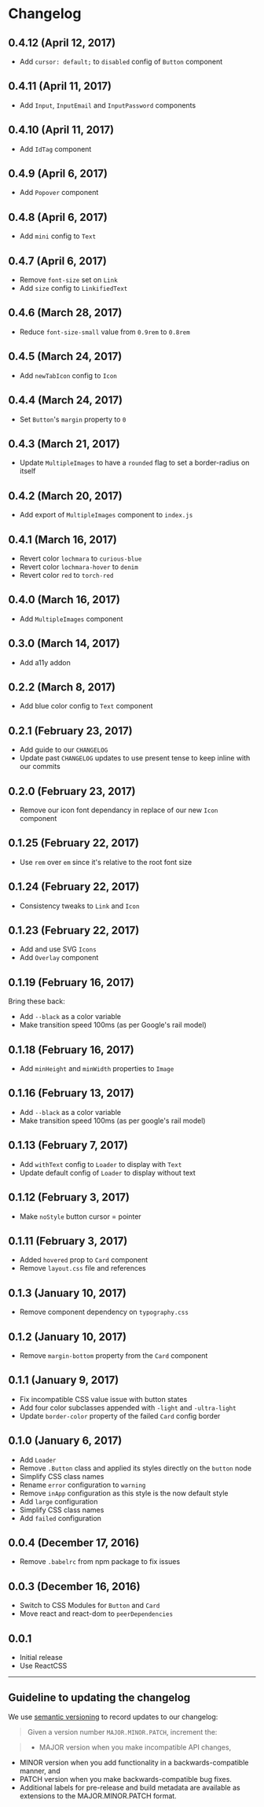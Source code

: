# Changelog

## 0.4.12 (April 12, 2017)

- Add `cursor: default;` to `disabled` config of `Button` component

## 0.4.11 (April 11, 2017)

- Add `Input`, `InputEmail` and `InputPassword` components

## 0.4.10 (April 11, 2017)

- Add `IdTag` component

## 0.4.9 (April 6, 2017)

- Add `Popover` component

## 0.4.8 (April 6, 2017)

- Add `mini` config to `Text`

## 0.4.7 (April 6, 2017)

- Remove `font-size` set on `Link`
- Add `size` config to `LinkifiedText`

## 0.4.6 (March 28, 2017)

- Reduce `font-size-small` value from `0.9rem` to `0.8rem`

## 0.4.5 (March 24, 2017)

- Add `newTabIcon` config to `Icon`

## 0.4.4 (March 24, 2017)

- Set `Button`'s `margin` property to `0`

## 0.4.3 (March 21, 2017)

- Update `MultipleImages` to have a `rounded` flag to set a border-radius on itself

## 0.4.2 (March 20, 2017)

- Add export of `MultipleImages` component to `index.js`

## 0.4.1 (March 16, 2017)

- Revert color `lochmara` to `curious-blue`
- Revert color `lochmara-hover` to `denim`
- Revert color `red` to `torch-red`

## 0.4.0 (March 16, 2017)

- Add `MultipleImages` component

## 0.3.0 (March 14, 2017)

- Add a11y addon

## 0.2.2 (March 8, 2017)

- Add blue color config to `Text` component

## 0.2.1 (February 23, 2017)

- Add guide to our `CHANGELOG`
- Update past `CHANGELOG` updates to use present tense to keep inline with our commits

## 0.2.0 (February 23, 2017)

- Remove our icon font dependancy in replace of our new `Icon` component

## 0.1.25 (February 22, 2017)

- Use `rem` over `em` since it's relative to the root font size

## 0.1.24 (February 22, 2017)

- Consistency tweaks to `Link` and `Icon`

## 0.1.23 (February 22, 2017)

- Add and use SVG `Icons`
- Add `Overlay` component

## 0.1.19 (February 16, 2017)

Bring these back:

- Add `--black` as a color variable
- Make transition speed 100ms (as per Google's rail model)

## 0.1.18 (February 16, 2017)

- Add `minHeight` and `minWidth` properties to `Image`

## 0.1.16 (February 13, 2017)

- Add `--black` as a color variable
- Make transition speed 100ms (as per google's rail model)

## 0.1.13 (February 7, 2017)

- Add `withText` config to `Loader` to display with `Text`
- Update default config of `Loader` to display without text

## 0.1.12 (February 3, 2017)

- Make `noStyle` button cursor = pointer

## 0.1.11 (February 3, 2017)

- Added `hovered` prop to `Card` component
- Remove `layout.css` file and references

## 0.1.3 (January 10, 2017)

- Remove component dependency on `typography.css`

## 0.1.2 (January 10, 2017)

- Remove `margin-bottom` property from the `Card` component

## 0.1.1 (January 9, 2017)

- Fix incompatible CSS value issue with button states
- Add four color subclasses appended with `-light` and `-ultra-light`
- Update `border-color` property of the failed `Card` config border

## 0.1.0 (January 6, 2017)

- Add `Loader`
- Remove `.Button` class and applied its styles directly on the `button` node
- Simplify CSS class names
- Rename `error` configuration to `warning`
- Remove `inApp` configuration as this style is the now default style
- Add `large` configuration
- Simplify CSS class names
- Add `failed` configuration

## 0.0.4 (December 17, 2016)

- Remove `.babelrc` from npm package to fix issues

## 0.0.3 (December 16, 2016)

- Switch to CSS Modules for `Button` and `Card`
- Move react and react-dom to `peerDependencies`

## 0.0.1

- Initial release
- Use ReactCSS

---

## Guideline to updating the changelog

We use [semantic versioning](http://semver.org) to record updates to our changelog:

> Given a version number `MAJOR.MINOR.PATCH`, increment the:

>- MAJOR version when you make incompatible API changes,
- MINOR version when you add functionality in a backwards-compatible manner, and
- PATCH version when you make backwards-compatible bug fixes.
- Additional labels for pre-release and build metadata are available as extensions to the MAJOR.MINOR.PATCH format.
